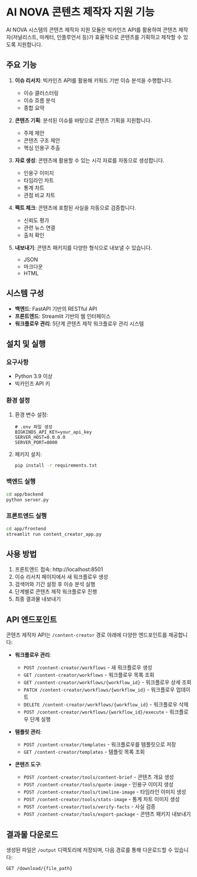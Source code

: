 # AI NOVA 콘텐츠 제작자 지원 기능

AI NOVA 시스템의 콘텐츠 제작자 지원 모듈은 빅카인즈 API를 활용하여 콘텐츠 제작자(저널리스트, 마케터, 인플루언서 등)가 효율적으로 콘텐츠를 기획하고 제작할 수 있도록 지원합니다.

## 주요 기능

1. **이슈 리서치**: 빅카인즈 API를 활용해 키워드 기반 이슈 분석을 수행합니다.
   - 이슈 클러스터링
   - 이슈 흐름 분석
   - 종합 요약

2. **콘텐츠 기획**: 분석된 이슈를 바탕으로 콘텐츠 기획을 지원합니다.
   - 주제 제안
   - 콘텐츠 구조 제안
   - 핵심 인용구 추출

3. **자료 생성**: 콘텐츠에 활용할 수 있는 시각 자료를 자동으로 생성합니다.
   - 인용구 이미지
   - 타임라인 차트
   - 통계 차트
   - 관점 비교 차트

4. **팩트 체크**: 콘텐츠에 포함된 사실을 자동으로 검증합니다.
   - 신뢰도 평가
   - 관련 뉴스 연결
   - 출처 확인

5. **내보내기**: 콘텐츠 패키지를 다양한 형식으로 내보낼 수 있습니다.
   - JSON
   - 마크다운
   - HTML

## 시스템 구성

- **백엔드**: FastAPI 기반의 RESTful API
- **프론트엔드**: Streamlit 기반의 웹 인터페이스
- **워크플로우 관리**: 5단계 콘텐츠 제작 워크플로우 관리 시스템

## 설치 및 실행

### 요구사항

- Python 3.9 이상
- 빅카인즈 API 키

### 환경 설정

1. 환경 변수 설정:
   ```
   # .env 파일 생성
   BIGKINDS_API_KEY=your_api_key
   SERVER_HOST=0.0.0.0
   SERVER_PORT=8000
   ```

2. 패키지 설치:
   ```bash
   pip install -r requirements.txt
   ```

### 백엔드 실행

```bash
cd app/backend
python server.py
```

### 프론트엔드 실행

```bash
cd app/frontend
streamlit run content_creator_app.py
```

## 사용 방법

1. 프론트엔드 접속: http://localhost:8501
2. 이슈 리서치 페이지에서 새 워크플로우 생성
3. 검색어와 기간 설정 후 이슈 분석 실행
4. 단계별로 콘텐츠 제작 워크플로우 진행
5. 최종 결과물 내보내기

## API 엔드포인트

콘텐츠 제작자 API는 `/content-creator` 경로 아래에 다양한 엔드포인트를 제공합니다:

- **워크플로우 관리**:
  - `POST /content-creator/workflows` - 새 워크플로우 생성
  - `GET /content-creator/workflows` - 워크플로우 목록 조회
  - `GET /content-creator/workflows/{workflow_id}` - 워크플로우 상세 조회
  - `PATCH /content-creator/workflows/{workflow_id}` - 워크플로우 업데이트
  - `DELETE /content-creator/workflows/{workflow_id}` - 워크플로우 삭제
  - `POST /content-creator/workflows/{workflow_id}/execute` - 워크플로우 단계 실행

- **템플릿 관리**:
  - `POST /content-creator/templates` - 워크플로우를 템플릿으로 저장
  - `GET /content-creator/templates` - 템플릿 목록 조회

- **콘텐츠 도구**:
  - `POST /content-creator/tools/content-brief` - 콘텐츠 개요 생성
  - `POST /content-creator/tools/quote-image` - 인용구 이미지 생성
  - `POST /content-creator/tools/timeline-image` - 타임라인 이미지 생성
  - `POST /content-creator/tools/stats-image` - 통계 차트 이미지 생성
  - `POST /content-creator/tools/verify-facts` - 사실 검증
  - `POST /content-creator/tools/export-package` - 콘텐츠 패키지 내보내기

## 결과물 다운로드

생성된 파일은 `/output` 디렉토리에 저장되며, 다음 경로를 통해 다운로드할 수 있습니다:

```
GET /download/{file_path}
```